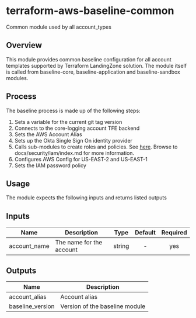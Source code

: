 terraform-aws-baseline-common
==============================
Common module used by all account_types

Overview
--------
This module provides common baseline configuration for all account templates supported by Terraform LandingZone solution. The module itself is called from baseline-core,  baseline-application and baseline-sandbox modules.


Process
-------
The baseline process is made up of the following steps:

1. Sets a variable for the current git tag version
2. Connects to the core-logging account TFE backend
3. Sets the AWS Account Alias
4. Sets up the Okta Single Sign On identity provider
5. Calls sub-modules to create roles and policies. See [here](/projects/TLZ-CORE/repos/tlz-docs). Browse to docs/security/iam/index.md for more information.
6. Configures AWS Config for US-EAST-2 and US-EAST-1
7. Sets the IAM password policy



Usage
-----
The module expects the following inputs and returns listed outputs

## Inputs

| Name | Description | Type | Default | Required |
|------|-------------|:----:|:-----:|:-----:|
| account\_name | The name for the account | string | - | yes |

## Outputs

| Name | Description |
|------|-------------|
| account\_alias | Account alias |
| baseline\_version | Version of the baseline module |
